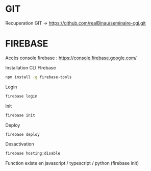 # GIT

Recuperation GIT -> https://github.com/realBinau/seminaire-cgi.git

# FIREBASE

Accès console firebase : https://console.firebase.google.com/

Installation CLI FIrebase
``` bash
npm install -g firebase-tools
```

Login
``` bash
firebase login
```

Init
``` bash
firebase init
```

Deploy
``` bash
firebase deploy
```

Desactivation
``` bash
firebase hosting:disable 
```

Function existe en javascript / typescript / python (firebase init)
